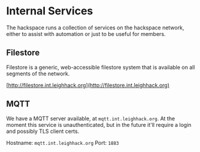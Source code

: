 # Internal Services

The hackspace runs a collection of services on the hackspace network, either to assist with automation or just to be useful for members.

## Filestore

Filestore is a generic, web-accessible filestore system that is available on all segments of the network. 

[http://filestore.int.leighhack.org](http://filestore.int.leighhack.org)

## MQTT

We have a MQTT server available, at `mqtt.int.leighhack.org`. At the moment this service is unauthenticated, but in the future it'll require a login and possibly TLS client certs.

Hostname: `mqtt.int.leighhack.org`
Port: `1883`
